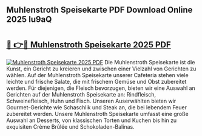 ## Muhlenstroth Speisekarte PDF Download Online 2025 Iu9aQ

# <h2><a href="http://gc92a9.nevu.top/?p=Muhlenstroth+Speisekarte">🔗 👉🔴 Muhlenstroth Speisekarte 2025 PDF</a></h2>

[![Muhlenstroth Speisekarte 2025 PDF](https://i.imgur.com/dBaPXMq.png)](http://gc92a9.nevu.top/?p=Muhlenstroth+Speisekarte)
Die Muhlenstroth Speisekarte ist die Kunst, ein Gericht zu kreieren und zwischen einer Vielzahl von Gerichten zu wählen. Auf der Muhlenstroth Speisekarte unserer Cafeteria stehen viele leichte und frische Salate, die mit frischem Gemüse und Obst zubereitet werden. Für diejenigen, die Fleisch bevorzugen, bieten wir eine Auswahl an Gerichten auf der Muhlenstroth Speisekarte an: Rindfleisch, Schweinefleisch, Huhn und Fisch. Unseren Auserwählten bieten wir Gourmet-Gerichte wie Schaschlik und Steak an, die bei lebendem Feuer zubereitet werden. Unsere Muhlenstroth Speisekarte umfasst eine große Auswahl an Desserts, von klassischen Torten und Kuchen bis hin zu exquisiten Crème Brûlée und Schokoladen-Balinas.
